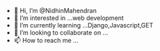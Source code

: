 - 👋 Hi, I’m @NidhinMahendran
- 👀 I’m interested in ...web development 
- 🌱 I’m currently learning ...Django,Javascript,GET
- 💞️ I’m looking to collaborate on ...
- 📫 How to reach me ...

<!---
NidhinMahendran/NidhinMahendran is a ✨ special ✨ repository because its `README.md` (this file) appears on your GitHub profile.
You can click the Preview link to take a look at your changes.
--->
